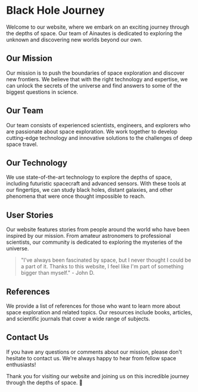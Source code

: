 <!--font:Exo 2-->

# Black Hole Journey

Welcome to our website, where we embark on an exciting journey through the depths of space. Our team of Ainautes is dedicated to exploring the unknown and discovering new worlds beyond our own.

## Our Mission

Our mission is to push the boundaries of space exploration and discover new frontiers. We believe that with the right technology and expertise, we can unlock the secrets of the universe and find answers to some of the biggest questions in science.

## Our Team

Our team consists of experienced scientists, engineers, and explorers who are passionate about space exploration. We work together to develop cutting-edge technology and innovative solutions to the challenges of deep space travel.

## Our Technology

We use state-of-the-art technology to explore the depths of space, including futuristic spacecraft and advanced sensors. With these tools at our fingertips, we can study black holes, distant galaxies, and other phenomena that were once thought impossible to reach.

## User Stories

Our website features stories from people around the world who have been inspired by our mission. From amateur astronomers to professional scientists, our community is dedicated to exploring the mysteries of the universe.

> "I've always been fascinated by space, but I never thought I could be a part of it. Thanks to this website, I feel like I'm part of something bigger than myself." - John D.

## References

We provide a list of references for those who want to learn more about space exploration and related topics. Our resources include books, articles, and scientific journals that cover a wide range of subjects.

## Contact Us

If you have any questions or comments about our mission, please don't hesitate to contact us. We're always happy to hear from fellow space enthusiasts!

Thank you for visiting our website and joining us on this incredible journey through the depths of space. 🚀

<!--

Write me content for website with wallpaper which alt text is:

"A team of Ainautes working together to explore the depths of a black hole, with futuristic technology at their fingertips."

The name/title of the page should not be 1:1 copy of the alt text but rather a real content of the website which is using this wallpaper.

- Use markdown format 
- Start with heading
- Heading should be short and concise
- The content should look like a real website 
- The website should not be about the wallpaper, wallpaper is just a related background
- Heading should be contain work "wallpaper" or "background"
- Include real sections like references, contact, user stories, etc. use things relevant to the page purpose.
- Feel free to use structure like headings, bullets, numbering, blockquotes, paragraphs, horizontal lines, etc.
- You can use formatting like bold or _italic_
- You can include UTF-8 emojis
- Links should be only #hash anchors (and you can refer to the document itself)
- Do not include images


---


# Exploring the Unknown: A Journey Through the Depths of a Black Hole

Welcome to our website, where we embark on an exciting journey through the depths of space. Our team of Ainautes is dedicated to exploring the unknown and discovering new worlds beyond our own.

## Our Mission

Our mission is to push the boundaries of space exploration and discover new frontiers. We believe that with the right technology and expertise, we can unlock the secrets of the universe and find answers to some of the biggest questions in science.

## Our Team

Our team consists of experienced scientists, engineers, and explorers who are passionate about space exploration. We work together to develop cutting-edge technology and innovative solutions to the challenges of deep space travel.

## Our Technology

We use state-of-the-art technology to explore the depths of space, including futuristic spacecraft and advanced sensors. With these tools at our fingertips, we can study black holes, distant galaxies, and other phenomena that were once thought impossible to reach.

## User Stories

Our website features stories from people around the world who have been inspired by our mission. From amateur astronomers to professional scientists, our community is dedicated to exploring the mysteries of the universe.

> "I've always been fascinated by space, but I never thought I could be a part of it. Thanks to this website, I feel like I'm part of something bigger than myself." - John D.

## References

We provide a list of references for those who want to learn more about space exploration and related topics. Our resources include books, articles, and scientific journals that cover a wide range of subjects.

## Contact Us

If you have any questions or comments about our mission, please don't hesitate to contact us. We're always happy to hear from fellow space enthusiasts!

Thank you for visiting our website and joining us on this incredible journey through the depths of space. 🚀

-->
